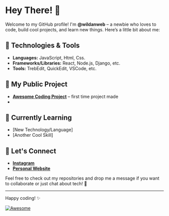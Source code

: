 # Hey There! 👋

Welcome to my GitHub profile! I'm **@wildanweb** – a newbie who loves to code, build cool projects, and learn new things. Here’s a little bit about me:

## 🔧 Technologies & Tools

- **Languages:** JavaScript, Html, Css.
- **Frameworks/Libraries:** React, Node.js, Django, etc.
- **Tools:** TrebEdit, QuickEdit, VSCode, etc.

## 🚀 My Public Project

- **[Awesome Coding Project](https://github.com/wildanweb/wildanweb.github.io)** – first time project made
- 
## 🌱 Currently Learning

- [New Technology/Language]
- [Another Cool Skill]

## 💬 Let's Connect

- **[Instagram](https://www.instagram.com/wildanhdyt505/)**
- **[Personal Website](https://wildanweb.github.io)**

Feel free to check out my repositories and drop me a message if you want to collaborate or just chat about tech! 🚀

---

Happy coding! ✨

[![Awesome](https://img.shields.io/badge/Ready%20for%20Collaboration-brightgreen)](mailto:mwildanhidayat5@gmail.com)
